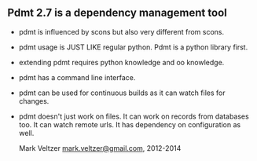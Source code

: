 Pdmt 2.7 is a dependency management tool
--------------------------------------------------------

* pdmt is influenced by scons but also very different from scons.
* pdmt usage is JUST LIKE regular python. Pdmt is a python library first.
* extending pdmt requires python knowledge and oo knowledge.
* pdmt has a command line interface.
* pdmt can be used for continuous builds as it can watch files for changes.
* pdmt doesn't just work on files. It can work on records from databases too.
	It can watch remote urls.
	It has dependency on configuration as well.

	Mark Veltzer <mark.veltzer@gmail.com>, 2012-2014
